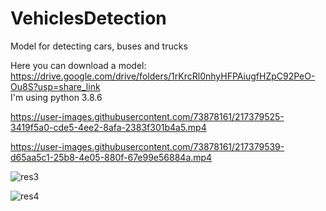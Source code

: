 # VehiclesDetection
Model for detecting cars, buses and trucks

Here you can download a model: https://drive.google.com/drive/folders/1rKrcRl0nhyHFPAiugfHZpC92PeO-Ou8S?usp=share_link
<br>
I'm using python 3.8.6

https://user-images.githubusercontent.com/73878161/217379525-3419f5a0-cde5-4ee2-8afa-2383f301b4a5.mp4

https://user-images.githubusercontent.com/73878161/217379539-d65aa5c1-25b8-4e05-880f-67e99e56884a.mp4

![res3](https://user-images.githubusercontent.com/73878161/217379730-63d215a4-ba8b-4c3c-a780-ecdb8632f18b.png)

![res4](https://user-images.githubusercontent.com/73878161/217379734-493f8c4d-b5a1-4e9d-b7e1-f6bb55fbeb35.png)
